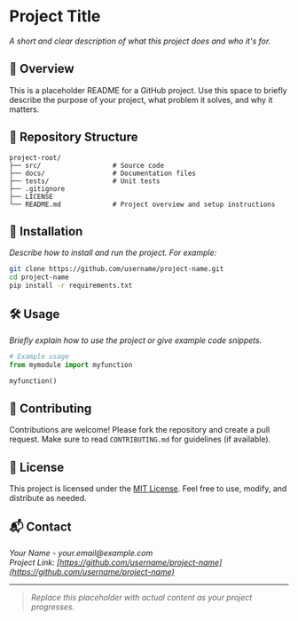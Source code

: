 # Project Title

_A short and clear description of what this project does and who it's for._

## 🚀 Overview

This is a placeholder README for a GitHub project. Use this space to briefly describe the purpose of your project, what problem it solves, and why it matters.

## 📁 Repository Structure

```
project-root/
├── src/                  # Source code
├── docs/                 # Documentation files
├── tests/                # Unit tests
├── .gitignore
├── LICENSE
└── README.md             # Project overview and setup instructions
```

## 🔧 Installation

_Describe how to install and run the project. For example:_

```bash
git clone https://github.com/username/project-name.git
cd project-name
pip install -r requirements.txt
```

## 🛠️ Usage

_Briefly explain how to use the project or give example code snippets._

```python
# Example usage
from mymodule import myfunction

myfunction()
```

## 🤝 Contributing

Contributions are welcome! Please fork the repository and create a pull request. Make sure to read `CONTRIBUTING.md` for guidelines (if available).

## 📄 License

This project is licensed under the [MIT License](LICENSE). Feel free to use, modify, and distribute as needed.

## 📬 Contact

_Your Name - your.email@example.com_  
_Project Link: [https://github.com/username/project-name](https://github.com/username/project-name)_

---

> _Replace this placeholder with actual content as your project progresses._
